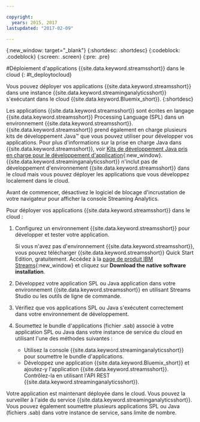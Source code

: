 ```yaml
---

copyright:
  years: 2015, 2017
lastupdated: "2017-02-09"

---
```


<!-- Attribute definitions --> 
{:new_window: target="_blank"}
{:shortdesc: .shortdesc}
{:codeblock: .codeblock}
{:screen: .screen}
{:pre: .pre}

#Déploiement d'applications {{site.data.keyword.streamsshort}} dans le cloud
{: #t_deploytocloud}

Vous pouvez déployer vos applications {{site.data.keyword.streamsshort}} dans une instance {{site.data.keyword.streaminganalyticsshort}} s'exécutant dans le cloud {{site.data.keyword.Bluemix_short}}.
{:shortdesc}

Les applications {{site.data.keyword.streamsshort}} sont écrites en langage {{site.data.keyword.streamsshort}} Processing Language (SPL) dans un environnement {{site.data.keyword.streamsshort}}. {{site.data.keyword.streamsshort}} prend également en charge plusieurs kits de développement Java™ que vous pouvez utiliser pour développer vos applications. Pour plus d'informations sur la prise en charge Java dans {{site.data.keyword.streamsshort}}, voir [Kits de développement Java pris en charge pour le développement d'application](https://www.ibm.com/support/knowledgecenter/en/SSCRJU_4.2.0/com.ibm.streams.install.doc/doc/ibminfospherestreams-install-prerequisites-java-supported-sdks.html){:new_window}.
{{site.data.keyword.streaminganalyticsshort}} n'inclut pas de développement d'environnement {{site.data.keyword.streamsshort}} dans le cloud mais vous pouvez déployer les applications que vous développez localement dans le cloud.

Avant de commencer, désactivez le logiciel de blocage d'incrustation de votre navigateur pour afficher la console Streaming Analytics.

Pour déployer vos applications {{site.data.keyword.streamsshort}} dans le cloud :

1. Configurez un environnement {{site.data.keyword.streamsshort}} pour développer et tester votre application. 

	Si vous n'avez pas d'environnement {{site.data.keyword.streamsshort}}, vous pouvez télécharger {{site.data.keyword.streamsshort}} Quick Start Edition, gratuitement. Accédez à la [page de produit IBM Streams](http://www.ibm.com/analytics/us/en/technology/stream-computing/){:new_window} et cliquez sur **Download the native software installation**.

2. Développez votre application SPL ou Java application dans votre environnement {{site.data.keyword.streamsshort}} en utilisant Streams Studio ou les outils de ligne de commande.
3. Vérifiez que vos applications SPL ou Java s'exécutent correctement dans votre environnement de développement.
4. Soumettez le bundle d'applications (fichier .sab) associé à votre application SPL ou Java dans votre instance de service du cloud en utilisant l'une des méthodes suivantes :
	* Utilisez la console {{site.data.keyword.streaminganalyticsshort}} pour soumettre le bundle d'applications.
    * Développez une application {{site.data.keyword.Bluemix_short}} et ajoutez-y l'application {{site.data.keyword.streamsshort}}. Contrôlez-la en utilisant l'API REST {{site.data.keyword.streaminganalyticsshort}}.

Votre application est maintenant déployée dans le cloud. Vous pouvez la surveiller à l'aide du service {{site.data.keyword.streaminganalyticsshort}}. Vous pouvez également soumettre plusieurs applications SPL ou Java (fichiers .sab) dans votre instance de service, sans limite de nombre.
